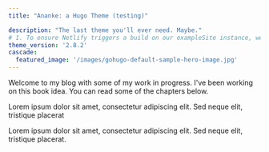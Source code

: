 ```yaml
---
title: "Ananke: a Hugo Theme (testing)"

description: "The last theme you'll ever need. Maybe."
# 1. To ensure Netlify triggers a build on our exampleSite instance, we need to change a file in the exampleSite directory.
theme_version: '2.8.2'
cascade:
  featured_image: '/images/gohugo-default-sample-hero-image.jpg'
---
```

Welcome to my blog with some of my work in progress. I've been working on this book idea. You can read some of the chapters below.

Lorem ipsum dolor sit amet, consectetur adipiscing elit. Sed neque elit, tristique placerat

Lorem ipsum dolor sit amet, consectetur adipiscing elit. Sed neque elit, tristique placerat. 
```